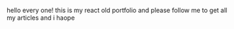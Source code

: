 hello every one!  this is my react old portfolio and please follow me to get all my articles and i haope
